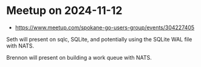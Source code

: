 # Meetup on 2024-11-12

* https://www.meetup.com/spokane-go-users-group/events/304227405

Seth will present on sqlc, SQLite, and potentially using the SQLite WAL file with NATS.

Brennon will present on building a work queue with NATS.
